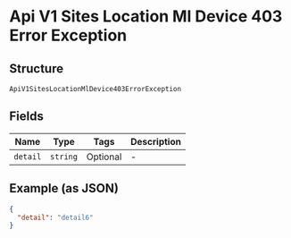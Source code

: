 
# Api V1 Sites Location Ml Device 403 Error Exception

## Structure

`ApiV1SitesLocationMlDevice403ErrorException`

## Fields

| Name | Type | Tags | Description |
|  --- | --- | --- | --- |
| `detail` | `string` | Optional | - |

## Example (as JSON)

```json
{
  "detail": "detail6"
}
```

